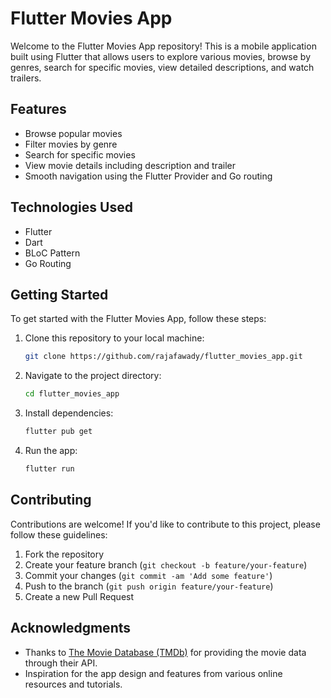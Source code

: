 # Flutter Movies App

Welcome to the Flutter Movies App repository! This is a mobile application built using Flutter that allows users to explore various movies, browse by genres, search for specific movies, view detailed descriptions, and watch trailers.

## Features

- Browse popular movies
- Filter movies by genre
- Search for specific movies
- View movie details including description and trailer
- Smooth navigation using the Flutter Provider and Go routing

## Technologies Used

- Flutter
- Dart
- BLoC Pattern
- Go Routing

## Getting Started

To get started with the Flutter Movies App, follow these steps:

1. Clone this repository to your local machine:

   ```bash
   git clone https://github.com/rajafawady/flutter_movies_app.git
   ```

2. Navigate to the project directory:

   ```bash
   cd flutter_movies_app
   ```

3. Install dependencies:

   ```bash
   flutter pub get
   ```

4. Run the app:

   ```bash
   flutter run
   ```

## Contributing

Contributions are welcome! If you'd like to contribute to this project, please follow these guidelines:

1. Fork the repository
2. Create your feature branch (`git checkout -b feature/your-feature`)
3. Commit your changes (`git commit -am 'Add some feature'`)
4. Push to the branch (`git push origin feature/your-feature`)
5. Create a new Pull Request


## Acknowledgments

- Thanks to [The Movie Database (TMDb)](https://www.themoviedb.org/) for providing the movie data through their API.
- Inspiration for the app design and features from various online resources and tutorials.
